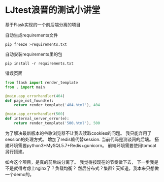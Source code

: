 # LJtest浪晋的测试小讲堂
基于Flask实现的一个前后端分离的项目

自动生成requirements文件
```
pip freeze >requirements.txt
```
自动安装requirements里的包
```
pip install -r requirements.txt
```


错误页面
```python
from flask import render_template
from . import main

@main.app_errorhandler(404)
def page_not_found(e):
    return render_template('404.html'), 404

@main.app_errorhandler(500)
def internal_server_error(e):
    return render_template('500.html'), 500
```

为了解决最新版本的谷歌浏览器不让我去读取cookies的问题。
我只能弃用了session的处理方式。
增加了redis赖代替session.
当前代码是测谈网的后端。
搭建环境需要python3+MySQL5.7+Redis+gunicorn。
前端环境需要使用tomcat另行搭建。

如今这个项目，是真的前后端分离了。
我觉得按现在的节奏做下去，
下一步我是不是就得考虑上nginx了？负载均衡？
然后分布式？集群?
天知道，我本来只想做一个demo的。
